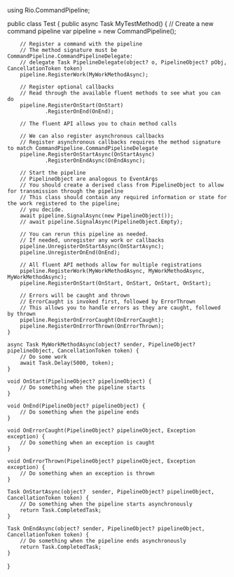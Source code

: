 using Rio.CommandPipeline;

public class Test {
	public async Task MyTestMethod() {
		// Create a new command pipeline
		var pipeline = new CommandPipeline();

		// Register a command with the pipeline
		// The method signature must be CommandPipeline.CommandPipelineDelegate:
		// delegate Task PipelineDelegate(object? o, PipelineObject? pObj, CancellationToken token)
		pipeline.RegisterWork(MyWorkMethodAsync);
		
		// Register optional callbacks
		// Read through the available fluent methods to see what you can do
		pipeline.RegisterOnStart(OnStart)
		        .RegisterOnEnd(OnEnd);
		
		// The fluent API allows you to chain method calls
		
		// We can also register asynchronous callbacks
		// Register asynchronous callbacks requires the method signature to match CommandPipeline.CommandPipelineDelegate
		pipeline.RegisterOnStartAsync(OnStartAsync)
		        .RegisterOnEndAsync(OnEndAsync);
		
		// Start the pipeline
		// PipelineObject are analogous to EventArgs
		// You should create a derived class from PipelineObject to allow for transmission through the pipeline
		// This class should contain any required information or state for the work registered to the pipeline; 
		// you decide.
		await pipeline.SignalAsync(new PipelineObject());
		// await pipeline.SignalAsync(PipelineObject.Empty);
		
		// You can rerun this pipeline as needed.
		// If needed, unregister any work or callbacks
		pipeline.UnregisterOnStartAsync(OnStartAsync);
		pipeline.UnregisterOnEnd(OnEnd);
		
		// All fluent API methods allow for multiple registrations
		pipeline.RegisterWork(MyWorkMethodAsync, MyWorkMethodAsync, MyWorkMethodAsync);
		pipeline.RegisterOnStart(OnStart, OnStart, OnStart, OnStart);
		
		// Errors will be caught and thrown
		// ErrorCaught is invoked first, followed by ErrorThrown
		// This allows you to handle errors as they are caught, followed by thrown
		pipeline.RegisterOnErrorCaught(OnErrorCaught);
		pipeline.RegisterOnErrorThrown(OnErrorThrown);
	}

	async Task MyWorkMethodAsync(object? sender, PipelineObject? pipelineObject, CancellationToken token) {
		// Do some work
		await Task.Delay(5000, token);
	}
	
	void OnStart(PipelineObject? pipelineObject) {
		// Do something when the pipeline starts
	}
	
	void OnEnd(PipelineObject? pipelineObject) {
		// Do something when the pipeline ends
	}
	
	void OnErrorCaught(PipelineObject? pipelineObject, Exception exception) {
		// Do something when an exception is caught
	}
	
	void OnErrorThrown(PipelineObject? pipelineObject, Exception exception) {
		// Do something when an exception is thrown
	}

	Task OnStartAsync(object?  sender, PipelineObject? pipelineObject, CancellationToken token) {
		// Do something when the pipeline starts asynchronously
		return Task.CompletedTask;
	}

	Task OnEndAsync(object? sender, PipelineObject? pipelineObject, CancellationToken token) {
		// Do something when the pipeline ends asynchronously
		return Task.CompletedTask;
	}
}
